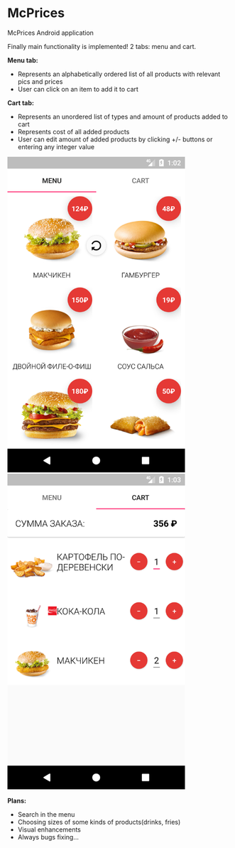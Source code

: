 # McPrices
McPrices Android application

Finally main functionality is implemented! 
2 tabs: menu and cart.

<b>Menu tab:</b>
<ul>
<li>Represents an alphabetically ordered list of all products with relevant pics and prices</li>
<li>User can click on an item to add it to cart</li>
</ul>
<b>Cart tab:</b>
<ul>
<li>Represents an unordered list of types and amount of products added to cart</li>
<li>Represents cost of all added products</li>
<li>User can edit amount of added products by clicking +/- buttons or entering any integer value</li>
</ul>
<img src=https://github.com/sokoloff06/McPrices/blob/second_screen_addition/demo/menu.png width="400"/>
<img src=https://github.com/sokoloff06/McPrices/blob/second_screen_addition/demo/cart.png width="400"/>

<b>Plans:</b>
<ul>
<li>Search in the menu</li>
<li>Choosing sizes of some kinds of products(drinks, fries)</li>
<li>Visual enhancements</li>
<li>Always bugs fixing...</li>
</ul>
